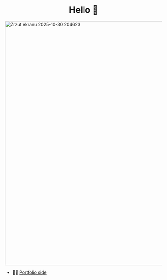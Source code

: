 <h1 align="center">Hello 👋</h1>

<img width="1292" height="786" alt="Zrzut ekranu 2025-10-30 204623" src="https://github.com/user-attachments/assets/6e09f0ad-b7d7-4401-ae89-a3e5ee356199" />

- 👨‍💻 <a href="https://jakubteczar.pl/">Portfolio side</a>
  <br></br>


              


